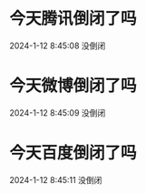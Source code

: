 # 今天腾讯倒闭了吗

2024-1-12 8:45:08 没倒闭

# 今天微博倒闭了吗

2024-1-12 8:45:09 没倒闭

# 今天百度倒闭了吗

2024-1-12 8:45:11 没倒闭

